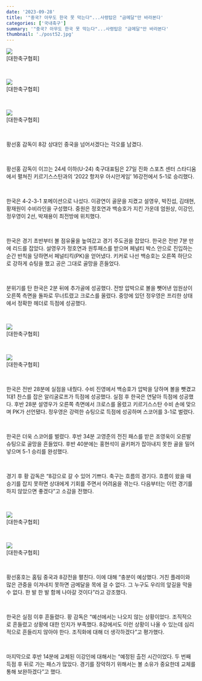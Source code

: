 ```yaml
---
date: '2023-09-28'
title: '"중국? 아무도 한국 못 막는다"...사령탑은 "금메달"만 바라본다'
categories: ['국내축구']
summary: '"중국? 아무도 한국 못 막는다"...사령탑은 "금메달"만 바라본다'
thumbnail: './post52.jpg'
---
```


![](https://imgnews.pstatic.net/image/117/2023/09/28/0003775528_001_20230928095201232.jpg?type=w647)<br />[대한축구협회]

<br />

![](https://imgnews.pstatic.net/image/117/2023/09/28/0003775528_002_20230928095201275.jpg?type=w647)<br />[대한축구협회]

<br />

![](https://imgnews.pstatic.net/image/117/2023/09/28/0003775528_003_20230928095201305.jpg?type=w647)<br />[대한축구협회]

<br />

황선홍 감독이 8강 상대인 중국을 넘어서겠다는 각오를 남겼다.

<br />

황선홍 감독이 이끄는 24세 이하(U-24) 축구대표팀은 27일 진화 스포츠 센터 스타디움에서 펼쳐진 키르기스스탄과의 ‘2022 항저우 아시안게임’ 16강전에서 5-1로 승리했다.

<br />

한국은 4-2-3-1 포메이션으로 나섰다. 이광연이 골문을 지켰고 설영우, 박진섭, 김태현, 황재원이 수비라인을 구성했다. 중원은 정호연과 백승호가 지킨 가운데 엄원상, 이강인, 정우영이 2선, 박재용이 최전방에 위치했다.

<br />

한국은 경기 초반부터 볼 점유율을 높여갔고 경기 주도권을 잡았다. 한국은 전반 7분 만에 리드를 잡았다. 설영우가 정호연과 원투패스를 받으며 페널티 박스 안으로 진입하는 순간 반칙을 당하면서 페널티킥(PK)을 얻어냈다. 키커로 나선 백승호는 오른쪽 하단으로 강하게 슈팅을 했고 공은 그대로 골망을 흔들었다.

<br />

분위기를 탄 한국은 2분 뒤에 추가골에 성공했다. 전방 압박으로 볼을 뺏어낸 엄원상이 오른쪽 측면을 돌파로 무너트렸고 크로스를 올렸다. 중앙에 있던 정우영은 프리한 상태에서 정확한 헤더로 득점에 성공했다.

<br />

![](https://imgnews.pstatic.net/image/117/2023/09/28/0003775528_004_20230928095201347.jpg?type=w647)<br />[대한축구협회]

<br />

![](https://imgnews.pstatic.net/image/117/2023/09/28/0003775528_005_20230928095201384.jpg?type=w647)<br />[대한축구협회]

<br />

한국은 전반 28분에 실점을 내줬다. 수비 진영에서 백승호가 압박을 당하며 볼을 뺏겼고 1대1 찬스를 잡은 알리굴로프가 득점에 성공했다. 실점 후 한국은 연달아 득점에 성공했다. 후반 28분 설영우가 오른쪽 측면에서 크로스를 올렸고 키르기스스탄 수비 손에 맞으며 PK가 선언됐다. 정우영은 강력한 슈팅으로 득점에 성공하며 스코어를 3-1로 벌렸다.

<br />

한국은 더욱 스코어를 벌렸다. 후반 34분 고영준의 전진 패스를 받은 조영욱이 오른발 슈팅으로 골망을 흔들었다. 후반 40분에는 홍현석이 골키퍼가 잡아내지 못한 골을 밀어 넣으며 5-1 승리를 완성했다.

<br />

경기 후 황 감독은 “8강으로 갈 수 있어 기쁘다. 축구는 흐름의 경기다. 흐름이 왔을 때 승기를 잡지 못하면 상대에게 기회를 주면서 어려움을 겪는다. 다음부터는 이런 경기를 하지 않았으면 좋겠다”고 소감을 전했다.

<br />

![](https://imgnews.pstatic.net/image/117/2023/09/28/0003775528_006_20230928095201418.jpg?type=w647)<br />[대한축구협회]

<br />

![](https://imgnews.pstatic.net/image/117/2023/09/28/0003775528_007_20230928095201481.jpg?type=w647)<br />[대한축구협회]

<br />

황선홍호는 홈팀 중국과 8강전을 펼친다. 이에 대해 “충분이 예상했다. 거친 플레이와 많은 관중을 이겨내지 못하면 금메달을 목에 걸 수 없다. 그 누구도 우리의 앞길을 막을 수 없다. 한 발 한 발 함께 나아갈 것이다”라고 강조했다.

<br />

한국은 실점 이후 흔들렸다. 황 감독은 “예선에서는 나오지 않는 상황이었다. 조직적으로 흔들렸고 상황에 대한 인지가 부족했다. 8강에서도 이런 상황이 나올 수 있는데 심리적으로 흔들리지 않아야 한다. 조직화에 대해 더 생각하겠다”고 평가했다.

<br />

마지막으로 후반 14분에 교체된 이강인에 대해서는 “예정된 츨전 시간이었다. 두 번째 득점 후 뒤로 가는 패스가 많았다. 경기를 장악하기 위해서는 볼 소유가 중요한데 교체를 통해 보완하겠다”고 했다.

<br />

